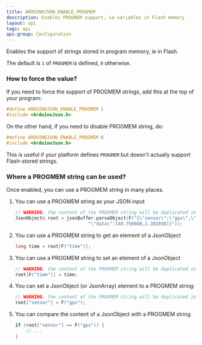 ```yaml
---
title: ARDUINOJSON_ENABLE_PROGMEM
description: Enables PROGMEM support, ie variables in Flash memory
layout: api
tags: api
api-group: Configuration
---
```


Enables the support of strings stored in program memory, ie in Flash.

The default is `1` of `PROGMEM` is defined, `0` otherwise.

### How to force the value?

If you need to force the support of PROGMEM strings, add this at the top of your program:

```c++
#define ARDUINOJSON_ENABLE_PROGMEM 1
#include <ArduinoJson.h>
```

On the other hand, if you need to disable PROGMEM string, do:

```c++
#define ARDUINOJSON_ENABLE_PROGMEM 0
#include <ArduinoJson.h>
```

This is useful if your platform defines `PROGMEM` but doesn't actually support Flash-stored strings.

### Where a PROGMEM string can be used?

Once enabled, you can use a PROGMEM string in many places.

1. You can use a PROGMEM string as your JSON input

    ```c++
    // WARNING: the content of the PROGMEM string will be duplicated in the JsonBuffer.
    JsonObject& root = jsonBuffer.parseObject(F("{\"sensor\":\"gps\",\"time\":1351824120,"
                               "\"data\":[48.756080,2.302038]}"));
    ```

2. You can use a PROGMEM string to get an element of a JsonObject

    ```c++
    long time = root[F("time")];
    ```

3. You can use a PROGMEM string to set an element of a JsonObject

    ```c++
    // WARNING: the content of the PROGMEM string will be duplicated in the JsonBuffer.
    root[F("time")] = time;
    ```

4. You can set a JsonObject (or JsonArray) element to a PROGMEM string:

    ```c++
    // WARNING: the content of the PROGMEM string will be duplicated in the JsonBuffer.
    root["sensor"] = F("gps");
    ```

5. You can compare the content of a JsonObject with a PROGMEM string

    ```c++
    if (root["sensor"] == F("gps")) {
        // ...
    }
    ```